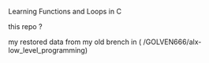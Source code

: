 Learning Functions and Loops in C 


this repo ?

my restored data from my old brench in (
/GOLVEN666/alx-low_level_programming)
